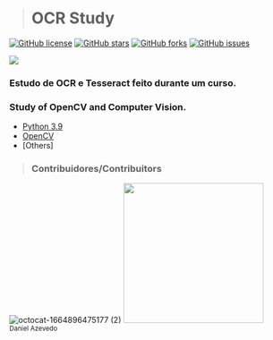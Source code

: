 > <h1>OCR Study</h1>
[![GitHub license](https://img.shields.io/github/license/DanAzevedo/parking-space-counter?style=for-the-badge)](https://github.com/DanAzevedo/parking-space-counter/blob/main/LICENSE)
[![GitHub stars](https://img.shields.io/github/stars/DanAzevedo/parking-space-counter?style=for-the-badge)](https://github.com/DanAzevedo/parking-space-counter/stargazers)
[![GitHub forks](https://img.shields.io/github/forks/DanAzevedo/parking-space-counter?style=for-the-badge)](https://github.com/DanAzevedo/parking-space-counter/network)
[![GitHub issues](https://img.shields.io/github/issues/DanAzevedo/parking-space-counter?style=for-the-badge)](https://github.com/DanAzevedo/parking-space-counter/issues)

<p>
<img src="http://img.shields.io/static/v1?label=STATUS&message=%20FINISH&color=GREEN&style=for-the-badge"/>
</p>

<h3>Estudo de OCR e Tesseract feito durante um curso.</h3>
<h3>Study of OpenCV and Computer Vision.</h3>

- [Python 3.9](https://www.python.org/)
- [OpenCV](https://opencv.org/)
- [Others]

> <h3>Contribuidores/Contribuitors</h3>

![octocat-1664896475177 (2)](https://user-images.githubusercontent.com/60473748/193859722-6fef2b23-a921-4c41-a600-487de23176b8.png)
<img src="https://avatars.githubusercontent.com/u/60473748?s=400&u=dde6f4919a91bc1d5c33737be4259f845a0ee553&v=4" width=250><br><sub>Daniel Azevedo</sub>
